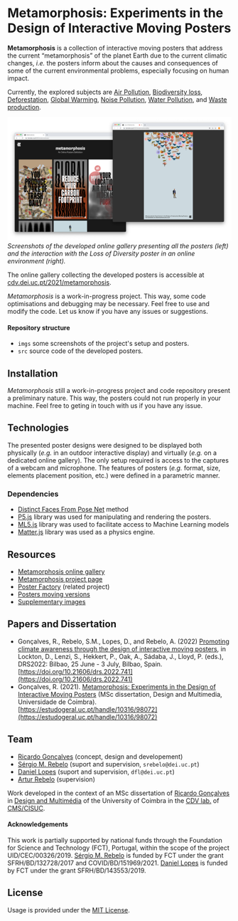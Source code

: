 # Metamorphosis: Experiments in the Design of Interactive Moving Posters

**Metamorphosis** is a collection of interactive moving posters that address the current “metamorphosis” of the planet Earth due to the current climatic changes, _i.e._ the posters inform about the causes and consequences of some of the current environmental problems, especially focusing on human impact. 

Currently, the explored subjects are [Air Pollution](https://cdv.dei.uc.pt/2021/metamorphosis/AirPollution), [Biodiversity loss](https://cdv.dei.uc.pt/2021/metamorphosis/Bio/), [Deforestation](https://cdv.dei.uc.pt/2021/metamorphosis/Deforestation/), [Global Warming](https://cdv.dei.uc.pt/2021/metamorphosis/GlobalWarming/), [Noise Pollution](https://cdv.dei.uc.pt/2021/metamorphosis/NoisePollution/), [Water Pollution](https://cdv.dei.uc.pt/2021/metamorphosis/WaterPollution), and [Waste production](https://cdv.dei.uc.pt/2021/metamorphosis/WaterPollution).

![](imgs/screenshots.png)
*Screenshots of the developed online gallery presenting all the posters (left) and the interaction with the Loss of Diversity poster in an online environment (right).*

The online gallery collecting the developed posters is accessible at [cdv.dei.uc.pt/2021/metamorphosis](https://cdv.dei.uc.pt/2021/metamorphosis).

_Metamorphosis_ is a work-in-progress project. This way, some code optimisations and debugging may be necessary. Feel free to use and modify the code. Let us know if you have any issues or suggestions. 

#### Repository structure 

- `imgs` some screenshots of the project's setup and posters.
- `src` source code of the developed posters.


## Installation
_Metamorphosis_ still a work-in-progress project and code repository present a preliminary nature. This way, the posters could not run properly in your machine. Feel free to geting in touch with us if you have any issue. 


## Technologies
The presented poster designs were designed to be displayed both physically (_e.g._ in an outdoor interactive display) and virtually (_e.g._ on a dedicated online gallery). The only setup required is access to the captures of a webcam and microphone. The features of posters (_e.g._ format, size, elements placement position, etc.) were defined in a parametric manner.

### Dependencies
- [Distinct Faces From Pose Net](https://github.com/danifslopes/distinctFacesFromPoseNet) method
- [P5.js](https://p5js.org/) library was used for manipulating and rendering the posters.
- [ML5.js](https://ml5js.org/) library was used to facilitate access to Machine Learning models
- [Matter.js](https://brm.io/matter-js/) library was used as a physics engine. 

## Resources
- [Metamorphosis online gallery](https://cdv.dei.uc.pt/2021/metamorphosis)
- [Metamorphosis project page](https://cdv.dei.uc.pt/metamorphosis/)
- [Poster Factory](https://cdv.dei.uc.pt/posters-factory/) (related project)
- [Posters moving versions](https://cdv.dei.uc.pt/wp-content/uploads/2022/06/animated-versions.zip)
- [Supplementary images](https://cdv.dei.uc.pt/wp-content/uploads/2022/06/images.zip)

## Papers and Dissertation
- Gonçalves, R., Rebelo, S.M., Lopes, D., and Rebelo, A. (2022) [Promoting climate awareness through the design of interactive moving posters](https://doi.org/10.21606/drs.2022.741), in Lockton, D., Lenzi, S., Hekkert, P., Oak, A., Sádaba, J., Lloyd, P. (eds.), DRS2022: Bilbao, 25 June - 3 July, Bilbao, Spain. [https://doi.org/10.21606/drs.2022.741](https://doi.org/10.21606/drs.2022.741)
- Gonçalves, R. (2021). [Metamorphosis: Experiments in the Design of Interactive Moving Posters](https://estudogeral.uc.pt/handle/10316/98072) (MSc dissertation, Design and Multimedia, Universidade de Coimbra). [https://estudogeral.uc.pt/handle/10316/98072](https://estudogeral.uc.pt/handle/10316/98072)

## Team
- [Ricardo Gonçalves](https://github.com/Ricardo5cg) (concept, design and developement)
- [Sérgio M. Rebelo](https://github.com/sergiomrebelo/) (suport and supervision, `srebelo@dei.uc.pt`)
- [Daniel Lopes](https://github.com/danifslopes/) (suport and supervision, `dfl@dei.uc.pt`)
- [Artur Rebelo](https://cdv.dei.uc.pt/authors/artur-rebelo/) (supervision)

Work developed in the context of an MSc dissertation of [Ricardo Gonçalves](https://github.com/Ricardo5cg) in [Design and Multimédia](https://dm.dei.uc.pt/) of the University of Coimbra in the [CDV lab.](https://cdv.dei.uc.pt/) of [CMS/CISUC](https://www.cisuc.uc.pt/en).

#### Acknowledgements
This work is partially supported by national funds through the Foundation for Science and Technology (FCT), Portugal, within the scope of the project UID/CEC/00326/2019. [Sérgio M. Rebelo](https://github.com/sergiomrebelo/) is funded by FCT under the grant SFRH/BD/132728/2017 and COVID/BD/151969/2021. [Daniel Lopes](https://github.com/danifslopes/) is funded by FCT under the grant SFRH/BD/143553/2019.


## License
Usage is provided under the [MIT License](http://http//opensource.org/licenses/mit-license.php). 
